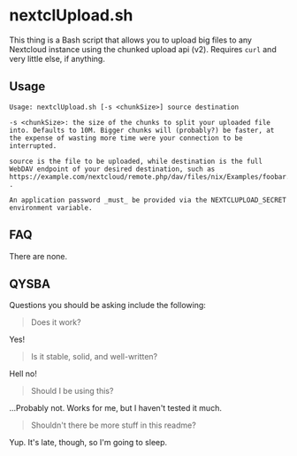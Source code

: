 # nextclUpload.sh
This thing is a Bash script that allows you to upload big files to any Nextcloud instance using the chunked upload api (v2). Requires `curl` and very little else, if anything.
## Usage
```
Usage: nextclUpload.sh [-s <chunkSize>] source destination

-s <chunkSize>: the size of the chunks to split your uploaded file into. Defaults to 10M. Bigger chunks will (probably?) be faster, at the expense of wasting more time were your connection to be interrupted.

source is the file to be uploaded, while destination is the full WebDAV endpoint of your desired destination, such as https://example.com/nextcloud/remote.php/dav/files/nix/Examples/foobar.txt .

An application password _must_ be provided via the NEXTCLUPLOAD_SECRET environment variable.
```

## FAQ
There are none.

## QYSBA
Questions you should be asking include the following:

> Does it work?

Yes!

> Is it stable, solid, and well-written?

Hell no!

> Should I be using this?

...Probably not. Works for me, but I haven't tested it much.

> Shouldn't there be more stuff in this readme?

Yup. It's late, though, so I'm going to sleep.